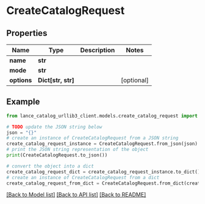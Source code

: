 # CreateCatalogRequest


## Properties

Name | Type | Description | Notes
------------ | ------------- | ------------- | -------------
**name** | **str** |  | 
**mode** | **str** |  | 
**options** | **Dict[str, str]** |  | [optional] 

## Example

```python
from lance_catalog_urllib3_client.models.create_catalog_request import CreateCatalogRequest

# TODO update the JSON string below
json = "{}"
# create an instance of CreateCatalogRequest from a JSON string
create_catalog_request_instance = CreateCatalogRequest.from_json(json)
# print the JSON string representation of the object
print(CreateCatalogRequest.to_json())

# convert the object into a dict
create_catalog_request_dict = create_catalog_request_instance.to_dict()
# create an instance of CreateCatalogRequest from a dict
create_catalog_request_from_dict = CreateCatalogRequest.from_dict(create_catalog_request_dict)
```
[[Back to Model list]](../README.md#documentation-for-models) [[Back to API list]](../README.md#documentation-for-api-endpoints) [[Back to README]](../README.md)


